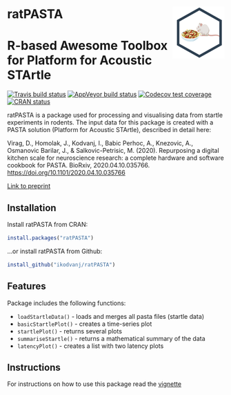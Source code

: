 
# ratPASTA <img src='man/figures/logo.png' align="right" height="120" />

<!-- README.md is generated from README.Rmd. Please edit that file -->

# R-based Awesome Toolbox for Platform for Acoustic STArtle

<!-- badges: start -->

[![Travis build
status](https://travis-ci.com/ikodvanj/ratPASTA.svg?branch=master)](https://travis-ci.com/ikodvanj/ratPASTA)
[![AppVeyor build
status](https://ci.appveyor.com/api/projects/status/github/ikodvanj/ratPASTA?branch=master&svg=true)](https://ci.appveyor.com/project/ikodvanj/ratPASTA)
[![Codecov test
coverage](https://codecov.io/gh/ikodvanj/ratPASTA/branch/master/graph/badge.svg)](https://codecov.io/gh/ikodvanj/ratPASTA?branch=master)
[![CRAN
status](https://www.r-pkg.org/badges/version/ratPASTA)](https://CRAN.R-project.org/package=ratPASTA)
<!-- badges: end -->

ratPASTA is a package used for processing and visualising data from
startle experiments in rodents. The input data for this package is
created with a PASTA solution (Platform for Acoustic STArtle), described
in detail here:

Virag, D., Homolak, J., Kodvanj, I., Babic Perhoc, A., Knezovic, A.,
Osmanovic Barilar, J., & Salkovic-Petrisic, M. (2020). Repurposing a
digital kitchen scale for neuroscience research: a complete hardware and
software cookbook for PASTA. BioRxiv, 2020.04.10.035766.
<https://doi.org/10.1101/2020.04.10.035766>

[Link to
preprint](https://www.biorxiv.org/content/10.1101/2020.04.10.035766v1)

## Installation

Install ratPASTA from CRAN:

``` r
install.packages("ratPASTA")
```

…or install ratPASTA from Github:

``` r
install_github("ikodvanj/ratPASTA")
```

## Features

Package includes the following functions:

  - `loadStartleData()` - loads and merges all pasta files (startle
    data)
  - `basicStartlePlot()` - creates a time-series plot
  - `startlePlot()` - returns several plots
  - `summariseStartle()` - returns a mathematical summary of the data
  - `latencyPlot()` - creates a list with two latency plots

## Instructions

For instructions on how to use this package read the
[vignette](https://ikodvanj.github.io/ratPASTAsite/articles/ratPASTA.html)

